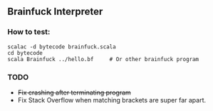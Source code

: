## Brainfuck Interpreter
### How to test:
	scalac -d bytecode brainfuck.scala
	cd bytecode
	scala Brainfuck ../hello.bf		# Or other brainfuck program

### TODO
* ~~Fix crashing after terminating program~~
* Fix Stack Overflow when matching brackets are super far apart.
